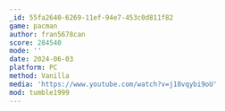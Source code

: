 ```yaml
---
_id: 55fa2640-6269-11ef-94e7-453c0d811f82
game: pacman
author: fran5678can
score: 284540
mode: ''
date: 2024-06-03
platform: PC
method: Vanilla
media: 'https://www.youtube.com/watch?v=j18vqybi9oU'
mod: tumble1999
---
```


